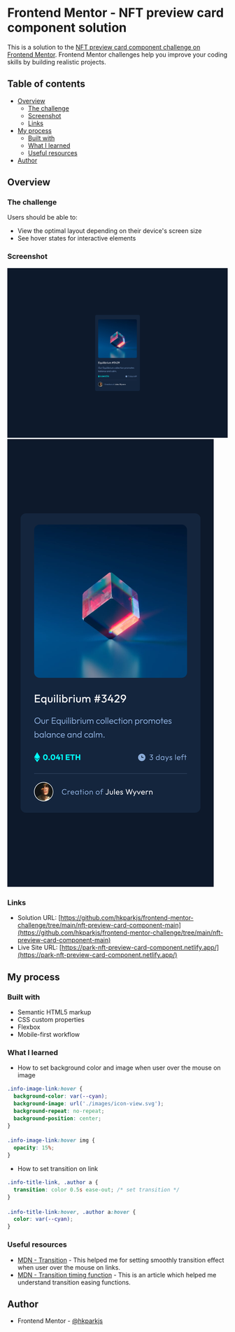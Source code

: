 # Frontend Mentor - NFT preview card component solution

This is a solution to the [NFT preview card component challenge on Frontend Mentor](https://www.frontendmentor.io/challenges/nft-preview-card-component-SbdUL_w0U). Frontend Mentor challenges help you improve your coding skills by building realistic projects. 

## Table of contents

- [Overview](#overview)
  - [The challenge](#the-challenge)
  - [Screenshot](#screenshot)
  - [Links](#links)
- [My process](#my-process)
  - [Built with](#built-with)
  - [What I learned](#what-i-learned)
  - [Useful resources](#useful-resources)
- [Author](#author)

## Overview

### The challenge

Users should be able to:

- View the optimal layout depending on their device's screen size
- See hover states for interactive elements

### Screenshot

![](./screenshot-desktop.png)
![](./screenshot-mobile.png)

### Links

- Solution URL: [https://github.com/hkparkjs/frontend-mentor-challenge/tree/main/nft-preview-card-component-main](https://github.com/hkparkjs/frontend-mentor-challenge/tree/main/nft-preview-card-component-main)
- Live Site URL: [https://park-nft-preview-card-component.netlify.app/](https://park-nft-preview-card-component.netlify.app/)

## My process

### Built with

- Semantic HTML5 markup
- CSS custom properties
- Flexbox
- Mobile-first workflow

### What I learned

- How to set background color and image when user over the mouse on image
```css
.info-image-link:hover {
  background-color: var(--cyan);
  background-image: url('./images/icon-view.svg');
  background-repeat: no-repeat;
  background-position: center;
}
  
.info-image-link:hover img {
  opacity: 15%;
}
  ```

- How to set transition on link
```css
.info-title-link, .author a {
  transition: color 0.5s ease-out; /* set transition */
}

.info-title-link:hover, .author a:hover {
  color: var(--cyan);
}
```

### Useful resources

- [MDN - Transition](https://developer.mozilla.org/en-US/docs/Web/CSS/transition) - This helped me for setting smoothly transition effect when user over the mouse on links.
- [MDN - Transition timing function](https://developer.mozilla.org/en-US/docs/Web/CSS/transition-timing-function) - This is an article which helped me understand transition easing functions.

## Author

- Frontend Mentor - [@hkparkjs](https://www.frontendmentor.io/profile/hkparkjs)
